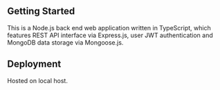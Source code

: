 
## Getting Started

This is a Node.js back end web application written in TypeScript, which features REST API interface via Express.js, user JWT authentication and MongoDB data storage via Mongoose.js.

## Deployment

Hosted on local host.

